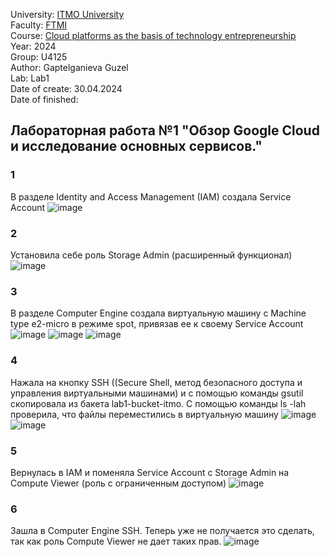 University: [ITMO University](https://itmo.ru/ru/)\
Faculty: [FTMI](https://ftmi.itmo.ru)\
Course: [Cloud platforms as the basis of technology entrepreneurship](https://itmo-ict-faculty.github.io/cloud-platforms-as-the-basis-of-technology-entrepreneurship/education/labs2023-2024/lab1/lab1/)\
Year: 2024\
Group: U4125\
Author: Gaptelganieva Guzel\
Lab: Lab1\
Date of create: 30.04.2024\
Date of finished:

## Лабораторная работа №1 "Обзор Google Cloud и исследование основных сервисов."

### 1 
В разделе Identity and Access Management (IAM) создала Service Account 
![image](https://github.com/guzel148/2024-cloud-platforms-as-the-basis-of-technology-entrepreneurship-u4125-gaptelganieva_g_r/assets/156536395/13ee7ae2-2da1-47e3-9d91-9c26f7e8e60c)
### 2 
Установила себе роль Storage Admin (расширенный функционал)
![image](https://github.com/guzel148/2024-cloud-platforms-as-the-basis-of-technology-entrepreneurship-u4125-gaptelganieva_g_r/assets/156536395/e2441c1d-c3e7-4def-8a79-1e0a5fd758af)
### 3 
В разделе Computer Engine создала виртуальную машину с Machine type e2-micro в режиме spot, привязав ее к своему Service Account
![image](https://github.com/guzel148/2024-cloud-platforms-as-the-basis-of-technology-entrepreneurship-u4125-gaptelganieva_g_r/assets/156536395/15b08685-e403-474b-97f9-da04c63d599e)
![image](https://github.com/guzel148/2024-cloud-platforms-as-the-basis-of-technology-entrepreneurship-u4125-gaptelganieva_g_r/assets/156536395/076543b4-dd8c-4999-a532-c31153558d56)
![image](https://github.com/guzel148/2024-cloud-platforms-as-the-basis-of-technology-entrepreneurship-u4125-gaptelganieva_g_r/assets/156536395/5e2d9f59-6ea9-4110-89bb-1449d82689e5)
### 4 
Нажала на кнопку SSH ((Secure Shell, метод безопасного доступа и управления виртуальными машинами) и с помощью команды gsutil скопировала из бакета lab1-bucket-itmo. C помощью команды ls -lah проверила, что файлы переместились в виртуальную машину
![image](https://github.com/guzel148/2024-cloud-platforms-as-the-basis-of-technology-entrepreneurship-u4125-gaptelganieva_g_r/assets/156536395/c36a0b9e-66a5-4525-9739-e03d1d17a8bb)
![image](https://github.com/guzel148/2024-cloud-platforms-as-the-basis-of-technology-entrepreneurship-u4125-gaptelganieva_g_r/assets/156536395/d8f6316a-3ea2-4203-a8e4-8adf9d4195cf)
### 5
Вернулась в IAM и поменяла Service Account с Storage Admin на Compute Viewer (роль с ограниченным доступом)
![image](https://github.com/guzel148/2024-cloud-platforms-as-the-basis-of-technology-entrepreneurship-u4125-gaptelganieva_g_r/assets/156536395/305b9bc0-7f93-4706-972d-5dac80c747de)
### 6
Зашла в Computer Engine SSH. Теперь уже не получается это сделать, так как роль Compute Viewer не дает таких прав.
![image](https://github.com/guzel148/2024-cloud-platforms-as-the-basis-of-technology-entrepreneurship-u4125-gaptelganieva_g_r/assets/156536395/f4b92e84-1b79-44e9-9169-2ce563de5245)
